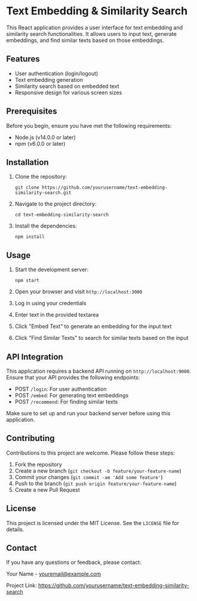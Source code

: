 # Text Embedding & Similarity Search

This React application provides a user interface for text embedding and similarity search functionalities. It allows users to input text, generate embeddings, and find similar texts based on those embeddings.

## Features

- User authentication (login/logout)
- Text embedding generation
- Similarity search based on embedded text
- Responsive design for various screen sizes

## Prerequisites

Before you begin, ensure you have met the following requirements:

- Node.js (v14.0.0 or later)
- npm (v6.0.0 or later)

## Installation

1. Clone the repository:
   ```
   git clone https://github.com/yourusername/text-embedding-similarity-search.git
   ```

2. Navigate to the project directory:
   ```
   cd text-embedding-similarity-search
   ```

3. Install the dependencies:
   ```
   npm install
   ```

## Usage

1. Start the development server:
   ```
   npm start
   ```

2. Open your browser and visit `http://localhost:3000`

3. Log in using your credentials

4. Enter text in the provided textarea

5. Click "Embed Text" to generate an embedding for the input text

6. Click "Find Similar Texts" to search for similar texts based on the input

## API Integration

This application requires a backend API running on `http://localhost:9000`. Ensure that your API provides the following endpoints:

- POST `/login`: For user authentication
- POST `/embed`: For generating text embeddings
- POST `/recommend`: For finding similar texts

Make sure to set up and run your backend server before using this application.

## Contributing

Contributions to this project are welcome. Please follow these steps:

1. Fork the repository
2. Create a new branch (`git checkout -b feature/your-feature-name`)
3. Commit your changes (`git commit -am 'Add some feature'`)
4. Push to the branch (`git push origin feature/your-feature-name`)
5. Create a new Pull Request

## License

This project is licensed under the MIT License. See the `LICENSE` file for details.

## Contact

If you have any questions or feedback, please contact:

Your Name - youremail@example.com

Project Link: https://github.com/yourusername/text-embedding-similarity-search
